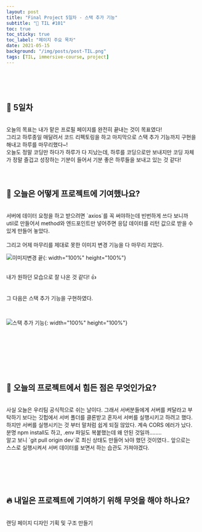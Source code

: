 ```yaml
---
layout: post
title: "Final Project 5일차 - 스택 추가 기능"
subtitle: "📅 TIL #101"
toc: true
toc_sticky: true
toc_label: "페이지 주요 목차"
date: 2021-05-15
background: "/img/posts/post-TIL.png"
tags: [TIL, immersive-course, project]
---
```


<br/>
<br/>
<br/>

## 🔔 5일차

<br/>
오늘의 목표는 내가 맡은 프로필 페이지를 완전히 끝내는 것이 목표였다!

<br/>
그리고 하루종일 매달려서 코드 리펙토링을 하고 마지막으로 스택 추가 기능까지 구현을 해내고 하루를 마무리했다~!

<br/>
오늘도 정말 코딩만 하다가 하루가 다 지났는데, 하루를 코딩으로만 보내지만 코딩 자체가 정말 즐겁고 성장하는 기분이 들어서 기분 좋은 하루들을 보내고 있는 것 같다!

<br/>
<br/>
<br/>

## 💪 오늘은 어떻게 프로젝트에 기여했나요?

<br/>
서버에 데이터 요청을 하고 받으려면 `axios`를 꼭 써야하는데 빈번하게 쓰다 보니까 util로 만들어서 method와 엔드포인트만 넣어주면 응답 데이터를 리턴 값으로 받을 수 있게 만들어 놓았다.

<br/>
<br/>
그리고 어제 마무리를 제대로 못한 이미지 변경 기능을 다 마무리 지었다.

<br/>

![이미지변경 끝](https://user-images.githubusercontent.com/75570915/118364260-b509a580-b5d2-11eb-949f-cf4f4434f446.gif){: width="100%" height="100%"}

<br/>
내가 원하던 모습으로 잘 나온 것 같다! 👍

<br/>
<br/>

그 다음은 스택 추가 기능을 구현하였다.

<br/>

![스택 추가 기능](https://user-images.githubusercontent.com/75570915/118364254-b1761e80-b5d2-11eb-968c-6bf58ecf790c.gif){: width="100%" height="100%"}

<br/>
<br/>
<br/>
<br/>
<br/>
<br/>

## 🤔 오늘의 프로젝트에서 힘든 점은 무엇인가요?

<br/>
사실 오늘은 우리팀 공식적으로 쉬는 날이다. 그래서 서버분들에게 서버를 켜달라고 부탁하기 보다는 깃헙에서 서버 폴더를 클론받고 혼자서 서버를 실행시키고 하려고 했다.

<br/>
하지만 서버를 실행시키는 것 부터 말처럼 쉽게 되질 않았다. 계속 CORS 에러가 났다.

<br/>
분명 npm install도 하고, .env 파일도 복붙했는데 왜 안된 것일까........

<br/>
알고 보니 `git pull origin dev`로 최신 상태도 만들어 놔야 했던 것이였다.. 앞으로는 스스로 실행시켜서 서버 데이터를 보면서 하는 습관도 가져야겠다.

<br/>
<br/>
<br/>
<br/>
<br/>
<br/>

## 🔥 내일은 프로젝트에 기여하기 위해 무엇을 해야 하나요?

<br/>
랜딩 페이지 디자인 기획 및 구조 만들기
<br/>
<br/>
<br/>
<br/>
<br/>
<br/>
